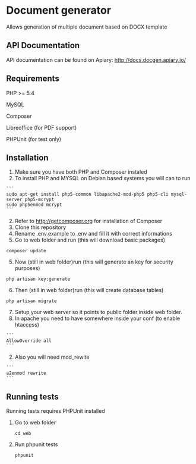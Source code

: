 # Document generator

Allows generation of multiple document based on DOCX template

## API Documentation
API documentation can be found on Apiary: http://docs.docgen.apiary.io/

## Requirements
PHP >= 5.4

MySQL

Composer

Libreoffice (for PDF support)

PHPUnit (for test only)

## Installation
1. Make sure you have both PHP and Composer instaled
  1. To install PHP and MYSQL on Debian based systems you will can to run
    
    ```
    sudo apt-get install php5-common libapache2-mod-php5 php5-cli mysql-server php5-mcrypt
    sudo php5enmod mcrypt
    ```
  2. Refer to http://getcomposer.org for installation of Composer
2. Clone this repository
3. Rename .env.example to .env and fill it with correct informations
4. Go to web folder and run (this will download basic packages)
  
  ```
  composer update 
  ```
5. Now (still in web folder)run (this will generate an key for security purposes)

  ```
  php artisan key:generate
  ```
6. Then (still in web folder)run (this will create database tables)
  
  ```
  php artisan migrate
  ```
7. Setup your web server so it points to public folder inside web folder.
  1. In apache you need to have somewhere inside your conf (to enable htaccess)
    
    ```
    AllowOverride all
    ```
  2. Also you will need mod_rewite
    
    ```
    a2enmod rewrite
    ```

## Running tests

Running tests requires PHPUnit installed

1. Go to web folder
    
    ```
    cd web
    ```
2. Run phpunit tests
    
    ```
    phpunit
    ```
